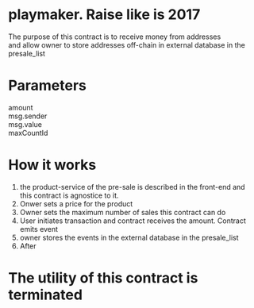 # playmaker. Raise like is 2017
The purpose of this contract is to receive money from addresses</br>
and allow owner to store addresses off-chain in external database in the presale_list<br>
# Parameters
amount</br>
msg.sender</br>
msg.value</br>
maxCountId</br>
# How it works
1. the product-service of the pre-sale is described in the front-end and this contract is agnostice to it.
2. Onwer sets a price for the product
3. Owner sets the maximum number of sales this contract can do
4. User initiates transaction and contract receives the amount. Contract emits event
5. owner stores the events in the external database in the presale_list
6. After 
# The utility of this contract is terminated 
